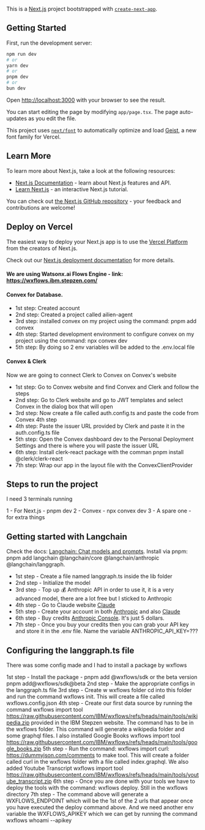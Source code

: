 This is a [Next.js](https://nextjs.org) project bootstrapped with [`create-next-app`](https://nextjs.org/docs/app/api-reference/cli/create-next-app).

## Getting Started

First, run the development server:

```bash
npm run dev
# or
yarn dev
# or
pnpm dev
# or
bun dev
```

Open [http://localhost:3000](http://localhost:3000) with your browser to see the result.

You can start editing the page by modifying `app/page.tsx`. The page auto-updates as you edit the file.

This project uses [`next/font`](https://nextjs.org/docs/app/building-your-application/optimizing/fonts) to automatically optimize and load [Geist](https://vercel.com/font), a new font family for Vercel.

## Learn More

To learn more about Next.js, take a look at the following resources:

- [Next.js Documentation](https://nextjs.org/docs) - learn about Next.js features and API.
- [Learn Next.js](https://nextjs.org/learn) - an interactive Next.js tutorial.

You can check out [the Next.js GitHub repository](https://github.com/vercel/next.js) - your feedback and contributions are welcome!

## Deploy on Vercel

The easiest way to deploy your Next.js app is to use the [Vercel Platform](https://vercel.com/new?utm_medium=default-template&filter=next.js&utm_source=create-next-app&utm_campaign=create-next-app-readme) from the creators of Next.js.

Check out our [Next.js deployment documentation](https://nextjs.org/docs/app/building-your-application/deploying) for more details.

#### We are using Watsonx.ai Flows Engine - link: https://wxflows.ibm.stepzen.com/

#### Convex for Database.

- 1st step: Created account
- 2nd step: Created a project called ailien-agent
- 3rd step: installed convex on my project using the command: pnpm add convex
- 4th step: Started development environment to configure convex on my project using the command: npx convex dev
- 5th step: By doing so 2 env variables will be added to the .env.local file

#### Convex & Clerk

Now we are going to connect Clerk to Convex on Convex's website

- 1st step: Go to Convex website and find Convex and Clerk and follow the steps
- 2nd step: Go to Clerk website and go to JWT templates and select Convex in the dialog box that will open
- 3rd step: Now create a file called auth.config.ts and paste the code from Convex 4th step
- 4th step: Paste the issuer URL provided by Clerk and paste it in the auth.config.ts file
- 5th step: Open the Convex dashboard dev to the Personal Deployment Settings and there is where you will paste the issuer URL
- 6th step: Install clerk-react package with the comman pnpm install @clerk/clerk-react
- 7th step: Wrap our app in the layout file with the ConvexClientProvider

## Steps to run the project

I need 3 terminals running

1 - For Next.js - pnpm dev
2 - Convex - npx convex dev
3 - A spare one - for extra things

## Getting started with Langchain

Check the docs: [Langchain: Chat models and prompts](https://js.langchain.com/docs/tutorials/llm_chain).
Install via pnpm: pnpm add langchain @langchain/core @langchain/anthropic @langchain/langgraph.

- 1st step - Create a file named langgraph.ts inside the lib folder
- 2nd step - Initialize the model
- 3rd step - Top up 💰 Anthropic API in order to use it, it is a very advanced model, there are a lot free but I sticked to Anthropic
- 4th step - Go to Claude website [Claude](https://claude.ai)
- 5th step - Create your account in both [Anthropic](https://www.anthropic.com/) and also [Claude](https://claude.ai)
- 6th step - Buy credits [Anthropic Console](https://console.anthropic.com/dashboard). It's just 5 dollars.
- 7th step - Once you buy your credits then you can grab your API key and store it in the .env file. Name the variable ANTHROPIC_API_KEY=???

## Configuring the langgraph.ts file

There was some config made and I had to install a package by wxflows

1st step - Install the package - pnpm add @wxflows/sdk or the beta version pnpm add@wxflows/sdk@beta
2nd step - Make the appropriate configs in the langgraph.ts file
3rd step - Create w wxflows folder cd into this folder and run the command wxflows init. This will create a file called wxflows.config.json
4th step - Create our first data source by running the command wxflows import tool https://raw.githubusercontent.com/IBM/wxflows/refs/heads/main/tools/wikipedia.zip provided in the IBM Stepzen website. The command has to be in the wxflows folder. This command will generate a wikipedia folder and some graphql files. I also installed Google Books wxflows import tool https://raw.githubusercontent.com/IBM/wxflows/refs/heads/main/tools/google_books.zip
5th step - Run the command: wxflows import curl: https://dummyjson.com/comments to make tool. This will create a folder called curl in the wxflows folder with a file called index.graphql. We also added Youtube Transcript wxflows import tool https://raw.githubusercontent.com/IBM/wxflows/refs/heads/main/tools/youtube_transcript.zip
6th step - Once you are done with your tools we have to deploy the tools with the command: wxflows deploy. Still in the wxflows directory
7th step - The command above will generate a WXFLOWS_ENDPOINT which will be the 1st of the 2 urls that appear once you have executed the deploy command above. And we need another env variable the WXFLOWS_APIKEY which we can get by running the command wxflows whoami --apikey
